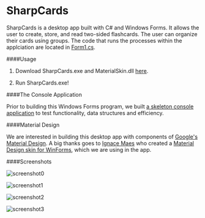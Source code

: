 # SharpCards


SharpCards is a desktop app built with C# and Windows Forms. It allows the user to create, store, and read two-sided flashcards. The user can organize their cards using groups. The code that runs the processes within the applciation are located in [Form1.cs](https://github.com/ryansama/SharpCards/blob/master/Desktop%20Flashcards/Form1.cs).

####Usage

1. Download SharpCards.exe and MaterialSkin.dll [here](https://github.com/ryansama/SharpCards/releases). 

2. Run SharpCards.exe!

####The Console Application

Prior to building this Windows Forms program, we built [a skeleton console application](https://github.com/ryansama/Flashcards-Console-App) to test functionality, data structures and efficiency. 

####Material Design

We are interested in building this desktop app with components of [Google's Material Design](https://www.google.com/design/spec/material-design/introduction.html). A big thanks goes to [Ignace Maes](https://github.com/IgnaceMaes) who created a [Material Design skin for WinForms](https://github.com/IgnaceMaes/MaterialSkin), which we are using in the app. 

####Screenshots

![screenshot0](https://github.com/ryansama/SharpCards/blob/master/screenshots/screenshot0.PNG)

![screenshot1](https://github.com/ryansama/SharpCards/blob/master/screenshots/screenshot1.PNG)

![screenshot2](https://github.com/ryansama/SharpCards/blob/master/screenshots/screenshot2.PNG)

![screenshot3](https://github.com/ryansama/SharpCards/blob/master/screenshots/screenshot3.PNG)
